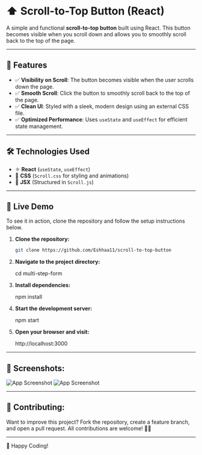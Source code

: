 # ⬆️ Scroll-to-Top Button (React)

A simple and functional **scroll-to-top button** built using React. This button becomes visible when you scroll down and allows you to smoothly scroll back to the top of the page.

---

## 📌 Features
- ✅ **Visibility on Scroll**: The button becomes visible when the user scrolls down the page.
- ✅ **Smooth Scroll**: Click the button to smoothly scroll back to the top of the page.
- ✅ **Clean UI**: Styled with a sleek, modern design using an external CSS file.
- ✅ **Optimized Performance**: Uses `useState` and `useEffect` for efficient state management.

---

## 🛠️ Technologies Used
- ⚛️ **React** (`useState`, `useEffect`)
- 🎨 **CSS** (`Scroll.css` for styling and animations)
- 📄 **JSX** (Structured in `Scroll.js`)


---

## 🚀 Live Demo
To see it in action, clone the repository and follow the setup instructions below.

1. **Clone the repository:**

   ```bash
   git clone https://github.com/Eshhaa11/scroll-to-top-button
   
   
2. **Navigate to the project directory:**

   cd  multi-step-form

3. **Install dependencies:**

   npm install

4. **Start the development server:**

   npm start

5. **Open your browser and visit:**

   http://localhost:3000

---

 ## 🎨 Screenshots:
 ![App Screenshot](src/assets/image.png)
 ![App Screenshot](src/assets/imagee.png.png)

 ---

 ## 🤝 Contributing:
 Want to improve this project? Fork the repository, create a feature branch, and open a pull request. All contributions are welcome! 🚀✨
 
 ---

 🎉 Happy Coding!